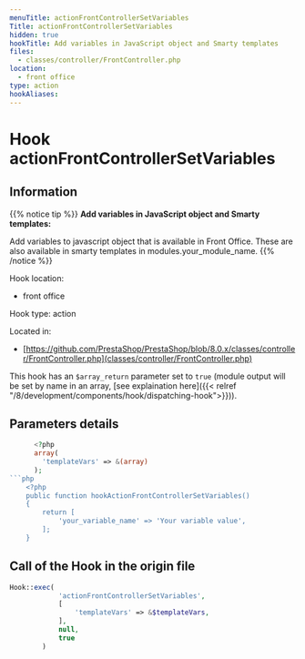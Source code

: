 ```yaml
---
menuTitle: actionFrontControllerSetVariables
Title: actionFrontControllerSetVariables
hidden: true
hookTitle: Add variables in JavaScript object and Smarty templates
files:
  - classes/controller/FrontController.php
location:
  - front office
type: action
hookAliases:
---
```


# Hook actionFrontControllerSetVariables

## Information

{{% notice tip %}}
**Add variables in JavaScript object and Smarty templates:** 

Add variables to javascript object that is available in Front Office. These are also available in smarty templates in modules.your_module_name.
{{% /notice %}}

Hook location:
  - front office

Hook type: action

Located in: 
  - [https://github.com/PrestaShop/PrestaShop/blob/8.0.x/classes/controller/FrontController.php](classes/controller/FrontController.php)

This hook has an `$array_return` parameter set to `true` (module output will be set by name in an array, [see explaination here]({{< relref "/8/development/components/hook/dispatching-hook">}})).

## Parameters details

```php
      <?php
      array(
        'templateVars' => &(array)
      );
```php
    <?php
    public function hookActionFrontControllerSetVariables()
    {
        return [
            'your_variable_name' => 'Your variable value',
        ];
    }
```

## Call of the Hook in the origin file

```php
Hook::exec(
            'actionFrontControllerSetVariables',
            [
                'templateVars' => &$templateVars,
            ],
            null,
            true
        )
```